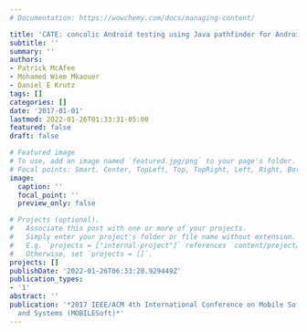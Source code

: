 ```yaml
---
# Documentation: https://wowchemy.com/docs/managing-content/

title: 'CATE: concolic Android testing using Java pathfinder for Android applications'
subtitle: ''
summary: ''
authors:
- Patrick McAfee
- Mohamed Wiem Mkaouer
- Daniel E Krutz
tags: []
categories: []
date: '2017-01-01'
lastmod: 2022-01-26T01:33:31-05:00
featured: false
draft: false

# Featured image
# To use, add an image named `featured.jpg/png` to your page's folder.
# Focal points: Smart, Center, TopLeft, Top, TopRight, Left, Right, BottomLeft, Bottom, BottomRight.
image:
  caption: ''
  focal_point: ''
  preview_only: false

# Projects (optional).
#   Associate this post with one or more of your projects.
#   Simply enter your project's folder or file name without extension.
#   E.g. `projects = ["internal-project"]` references `content/project/deep-learning/index.md`.
#   Otherwise, set `projects = []`.
projects: []
publishDate: '2022-01-26T06:33:28.929449Z'
publication_types:
- '1'
abstract: ''
publication: '*2017 IEEE/ACM 4th International Conference on Mobile Software Engineering
  and Systems (MOBILESoft)*'
---
```

